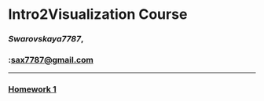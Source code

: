 # Intro2Visualization Course
### *Swarovskaya7787*, <group>
### :sax7787@gmail.com

<hr>

### [Homework 1](https://swarovskaya7787.github.io//homework1/)
